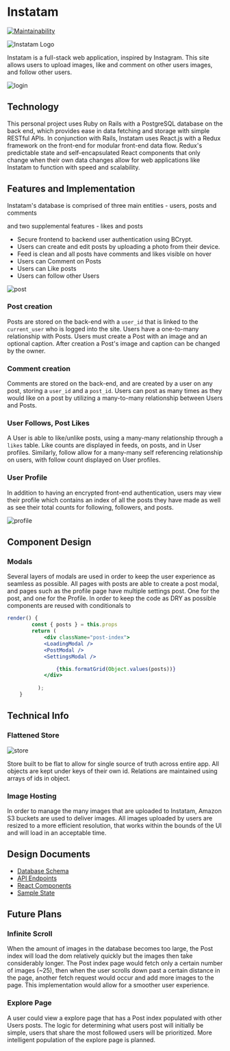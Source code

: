 # Instatam
[![Maintainability](https://api.codeclimate.com/v1/badges/52936977bb866e02e4ca/maintainability)](https://codeclimate.com/github/tkarssli/Instatam/maintainability)

![Instatam Logo](https://res.cloudinary.com/tkarssli/image/upload/v1552073146/instatam.png)



Instatam is a full-stack web application, inspired by Instagram. This site allows users to upload images, like and comment on other users images, and follow other users.


![login](https://res.cloudinary.com/tkarssli/image/upload/v1552069628/screencapture-localhost-3000-2019-03-08-10_24_08.png)

## Technology

This personal project uses Ruby on Rails with a PostgreSQL database on the back end, which provides ease in data fetching and storage with simple RESTful APIs. In conjunction with Rails, Instatam uses React.js with a Redux framework on the front-end for modular front-end data flow. Redux's predictable state and self-encapsulated React components that only change when their own data changes allow for web applications like Instatam to function with speed and scalability.

## Features and Implementation

Instatam's database is comprised of three main entities - users, posts and comments

and two supplemental features - likes and posts

* Secure frontend to backend user authentication using BCrypt.
* Users can create and edit posts by uploading a photo from their device.
* Feed is clean and all posts have comments and likes visible on hover
* Users can Comment on Posts
* Users can Like posts
* Users can follow other Users


![post](https://res.cloudinary.com/tkarssli/image/upload/v1552070993/localhost_3000__2.png)
### Post creation

Posts are stored on the back-end with a `user_id` that is linked to the `current_user` who is logged into the site. Users have a one-to-many relationship with Posts.  Users must create a Post with an image and an optional caption. After creation a Post's image and caption can be changed by the owner.

### Comment creation

Comments are stored on the back-end, and are created by a user on any post, storing a `user_id` and a `post_id`. Users can post as many times as they would like on a post by utilizing a many-to-many relationship between Users and Posts.

### User Follows, Post Likes
A User is able to like/unlike posts, using a many-many relationship through a `likes` table. Like counts are displayed in feeds, on posts, and in User profiles. Similarly, follow allow for a many-many self referencing relationship on users, with follow count displayed on User profiles.

### User Profile
In addition to having an encrypted front-end authentication, users may view their profile which contains an index of all the posts they have made as well as see their total counts for following, followers, and posts. 

![profile](https://res.cloudinary.com/tkarssli/image/upload/v1552072117/localhost_3000__3.png)

## Component Design
### Modals
Several layers of modals are used in order to keep the user experience as seamless as possible. All pages with posts are able to create a post modal, and pages such as the profile page have multiple settings post. One for the post, and one for the Profile. In order to keep the code as DRY as possible components are reused with conditionals to

```jsx
render() { 
        const { posts } = this.props
        return (
            <div className="post-index">
            <LoadingModal />
            <PostModal />
            <SettingsModal />

                {this.formatGrid(Object.values(posts))}
            </div>
            
          );
    }
```


## Technical Info

### Flattened Store
![store](https://res.cloudinary.com/tkarssli/image/upload/v1552075419/state.png)

Store built to be flat to allow for single source of truth across entire app. All objects are kept under keys of their own id. Relations are maintained using arrays of ids in object.

### Image Hosting
  In order to manage the many images that are uploaded to Instatam, Amazon S3 buckets are used to deliver images. All images uploaded by users are resized to a more efficient resolution, that works within the bounds of the UI and will load in an acceptable time.

## Design Documents

* [Database Schema][db_schema]
* [API Endpoints][api_endpoints]
* [React Components][component_hierarchy]
* [Sample State][sample-state]

[db_schema]: https://github.com/tkarssli/Instatam/wiki/database-schema
[api_endpoints]: https://github.com/tkarssli/Instatam/wiki/Backend-Routes
[component_hierarchy]: https://github.com/tkarssli/Instatam/wiki/Frontend-Routes
[sample-state]: https://github.com/tkarssli/Instatam/wiki/Sample-State


## Future Plans

### Infinite Scroll

When the amount of images in the database becomes too large, the Post index will load the dom relatively quickly but the images then take considerably longer. The Post index page would fetch only a certain number of images (~25), then when the user scrolls down past a certain distance in the page, another fetch request would occur and add more images to the page. This implementation would allow for a smoother user experience.

### Explore Page

A user could view a explore page that has a Post index populated with other Users posts. The logic for determining what users post will initially be simple, users that share the most followed users will be prioritized. More intelligent population of the explore page is planned.
